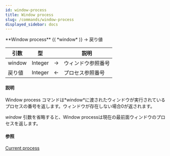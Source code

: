 ```yaml
---
id: window-process
title: Window process
slug: /commands/window-process
displayed_sidebar: docs
---
```


<!--REF #_command_.Window process.Syntax-->**Window process** {( *window* )} -> 戻り値<!-- END REF-->
<!--REF #_command_.Window process.Params-->
| 引数 | 型 |  | 説明 |
| --- | --- | --- | --- |
| window | Integer | &rarr; | ウィンドウ参照番号 |
| 戻り値 | Integer | &larr; | プロセス参照番号 |

<!-- END REF-->

#### 説明 

<!--REF #_command_.Window process.Summary-->Window process コマンドは*window*に渡されたウィンドウが実行されているプロセスの番号を返します。<!-- END REF-->ウィンドウが存在しない場合0が返されます。

*window* 引数を省略すると、Window processは現在の最前面ウィンドウのプロセスを返します。

#### 参照 

[Current process](current-process.md)  